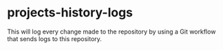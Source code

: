 # projects-history-logs
This will log every change made to the repository by using a Git workflow that sends logs to this repository.
